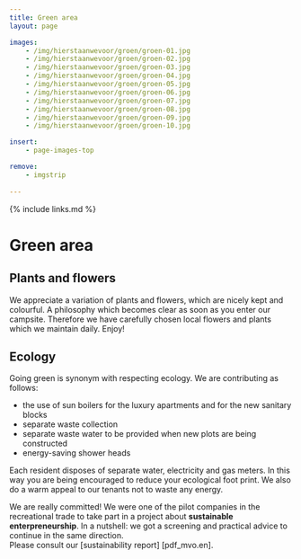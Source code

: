 ```yaml
---
title: Green area
layout: page

images:
    - /img/hierstaanwevoor/groen/groen-01.jpg
    - /img/hierstaanwevoor/groen/groen-02.jpg
    - /img/hierstaanwevoor/groen/groen-03.jpg
    - /img/hierstaanwevoor/groen/groen-04.jpg
    - /img/hierstaanwevoor/groen/groen-05.jpg
    - /img/hierstaanwevoor/groen/groen-06.jpg
    - /img/hierstaanwevoor/groen/groen-07.jpg
    - /img/hierstaanwevoor/groen/groen-08.jpg
    - /img/hierstaanwevoor/groen/groen-09.jpg
    - /img/hierstaanwevoor/groen/groen-10.jpg

insert:
    - page-images-top

remove:
    - imgstrip
    
---
```


{% include links.md %}

# Green area

## Plants and flowers

We appreciate a variation of plants and flowers, which are nicely kept and colourful. A philosophy which becomes clear as soon as you enter our campsite. Therefore we have carefully chosen local flowers and plants which we maintain daily. Enjoy! <br>


## Ecology

Going green is synonym with respecting ecology. We are contributing as follows:

- the use of sun boilers for the luxury apartments and for the new sanitary blocks
- separate waste collection
- separate waste water to be provided when new plots are being constructed
- energy-saving shower heads

Each resident disposes of separate water, electricity and gas meters. In this way you are being encouraged to reduce your ecological foot print. We also do a warm appeal to our tenants not to waste any energy.

We are really committed! We were one of the pilot companies in the recreational trade to take part in a project about **sustainable enterpreneurship**. In a nutshell: we got a screening and practical advice to continue in the same direction.<br>
Please consult our [sustainability report] [pdf_mvo.en]. 

